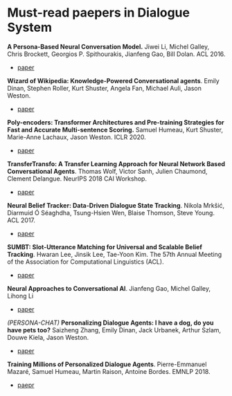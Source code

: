 # Must-read paepers in Dialogue System

**A Persona-Based Neural Conversation Model.** Jiwei Li, Michel Galley, Chris Brockett, Georgios P. Spithourakis, Jianfeng Gao, Bill Dolan. ACL 2016.
- [paper](https://arxiv.org/pdf/1603.06155.pdf)

**Wizard of Wikipedia: Knowledge-Powered Conversational agents**. Emily Dinan, Stephen Roller, Kurt Shuster, Angela Fan, Michael Auli, Jason Weston.
- [paper](https://arxiv.org/pdf/1811.01241.pdf)

**Poly-encoders: Transformer Architectures and Pre-training Strategies for Fast and Accurate Multi-sentence Scoring.** Samuel Humeau, Kurt Shuster, Marie-Anne Lachaux, Jason Weston. ICLR 2020.
- [paper](https://arxiv.org/pdf/1905.01969.pdf)

**TransferTransfo: A Transfer Learning Approach for Neural Network Based Conversational Agents**. Thomas Wolf, Victor Sanh, Julien Chaumond, Clement Delangue. NeurIPS 2018 CAI Workshop.
- [paper](https://arxiv.org/pdf/1901.08149.pdf)

**Neural Belief Tracker: Data-Driven Dialogue State Tracking**. Nikola Mrkšić, Diarmuid Ó Séaghdha, Tsung-Hsien Wen, Blaise Thomson, Steve Young. ACL 2017.
- [paper](https://arxiv.org/abs/1606.03777.pdf)

**SUMBT: Slot-Utterance Matching for Universal and Scalable Belief Tracking**. Hwaran Lee, Jinsik Lee, Tae-Yoon Kim. The 57th Annual Meeting of the Association for Computational Linguistics (ACL).
- [paper](https://arxiv.org/pdf/1907.07421.pdf.pdf)

**Neural Approaches to Conversational AI**. Jianfeng Gao, Michel Galley, Lihong Li
- [paper](https://arxiv.org/pdf/1809.08267.pdf)

*(PERSONA-CHAT)* **Personalizing Dialogue Agents: I have a dog, do you have pets too?** Saizheng Zhang, Emily Dinan, Jack Urbanek, Arthur Szlam, Douwe Kiela, Jason Weston.
- [paper](https://arxiv.org/pdf/1801.07243.pdf)

**Training Millions of Personalized Dialogue Agents**. Pierre-Emmanuel Mazaré, Samuel Humeau, Martin Raison, Antoine Bordes. EMNLP 2018.
- [paepr](https://arxiv.org/pdf/1809.01984.pdf)